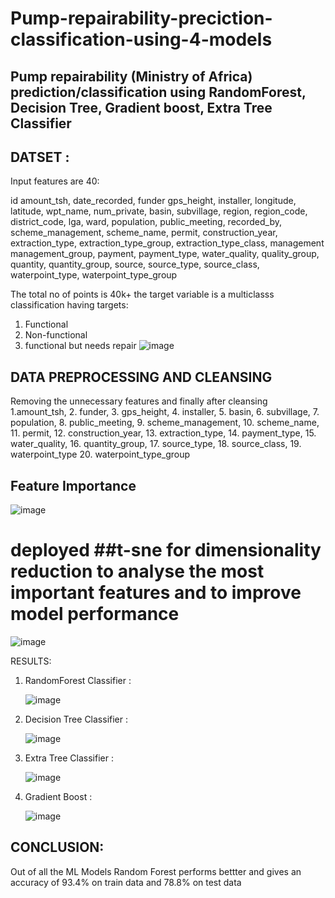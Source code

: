 # Pump-repairability-preciction-classification-using-4-models
## Pump repairability (Ministry of Africa) prediction/classification using RandomForest, Decision Tree, Gradient boost, Extra Tree Classifier

## DATSET :
 Input features are 40:
 
 id 	amount_tsh, 	date_recorded, 	funder 	gps_height, 	installer, 	longitude, 	latitude, 	wpt_name, 	num_private, 	basin, 	subvillage, 	region, 	region_code, 	district_code, 	lga,	ward, 	population, 	public_meeting, 	recorded_by, 	scheme_management, 	scheme_name, 	permit, 	construction_year, 	extraction_type, 	extraction_type_group, 	extraction_type_class, 	management 	management_group, 	payment, 	payment_type, 	water_quality, 	quality_group, 	quantity, 	quantity_group, 	source, 	source_type, 	source_class, 	waterpoint_type, 	waterpoint_type_group
 
 The total no of points is 40k+
 the target variable is a multiclasss classification having targets:
 1. Functional
 2. Non-functional 
 3. functional but needs repair
 ![image](https://user-images.githubusercontent.com/87943264/130183010-1fd9fa8e-d288-4cc0-8919-320e4a75b0de.png)

## DATA PREPROCESSING AND CLEANSING 
  Removing the unnecessary features and finally after cleansing
   	1.amount_tsh,	2. funder, 	3. gps_height, 	4. installer, 	5. basin, 	6. subvillage, 	7. population, 	8. public_meeting, 	9. scheme_management, 	10. scheme_name, 	11. permit, 	12. construction_year, 	13. extraction_type, 	14. payment_type, 	15. water_quality, 	16. quantity_group,  17. source_type, 	18. source_class,   	19. waterpoint_type 	20. waterpoint_type_group
 ## Feature Importance 
 ![image](https://user-images.githubusercontent.com/87943264/130183605-57ffd2de-3f3f-4fae-ae02-919d0cb0ff8f.png)
 # deployed ##t-sne for dimensionality reduction to analyse the most important features and to improve model performance
 ![image](https://user-images.githubusercontent.com/87943264/130184789-3eb155ba-a7e2-4da6-8854-9cb1129b08cb.png)


RESULTS:
1. RandomForest Classifier :

   ![image](https://user-images.githubusercontent.com/87943264/130183731-aa181b53-1f91-4397-92ad-8de583a6c60b.png)
   
2. Decision Tree Classifier :

   ![image](https://user-images.githubusercontent.com/87943264/130183793-f6a811fc-f4a1-497c-afc2-93a754ed6936.png)
   
3. Extra Tree Classifier :

   ![image](https://user-images.githubusercontent.com/87943264/130183833-a3d08bd2-8434-4bd3-9742-3e74d425006e.png)
   
4. Gradient Boost :

   ![image](https://user-images.githubusercontent.com/87943264/130185101-4a5579ab-aa1a-41e1-b426-af1138829362.png)



## CONCLUSION:
Out of all the ML Models Random Forest performs bettter and gives an accuracy of 93.4% on train data and 78.8% on test data

